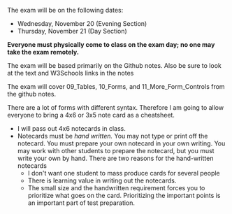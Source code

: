 The exam will be on the following dates:

* Wednesday, November 20 (Evening Section)
* Thursday, November 21 (Day Section)

**Everyone must physically come to class on the exam day; no one may take the exam remotely.**

The exam will be based primarily on the Github notes.  Also be sure to look at the text and W3Schools links in the notes

The exam will cover 09_Tables, 10_Forms, and 11_More_Form_Controls from the github notes.

There are a lot of forms with different syntax.  Therefore I am going to allow everyone to bring a 4x6 or 3x5 note card as a cheatsheet.

* I will pass out 4x6 notecards in class.
* Notecards must be *hand written.*  You may not type or print off the notecard.  You must prepare your own notecard in your own writing.  You may work with other students to prepare the notecard, but you must write your own by hand.  There are two reasons for the hand-written notecards
  * I don't want one student to mass produce cards for several people
  * There is learning value in writing out the notecards.  
  * The small size and the handwritten requirement forces you to prioritize what goes on the card.  Prioritizing the important points is an important part of test preparation.